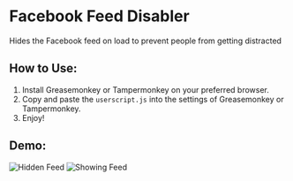 # Facebook Feed Disabler
Hides the Facebook feed on load to prevent people from getting distracted

## How to Use:
1. Install Greasemonkey or Tampermonkey on your preferred browser.
2. Copy and paste the `userscript.js` into the settings of Greasemonkey or Tampermonkey.
3. Enjoy!

## Demo:
![Hidden Feed](https://github.com/angushtlam/facebook-feed-disabler/blob/master/images/hidden.jpg?raw=true)
![Showing Feed](https://github.com/angushtlam/facebook-feed-disabler/blob/master/images/showing.jpg?raw=true)